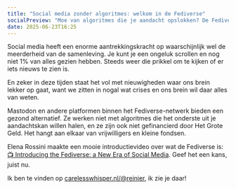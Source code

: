 ```yaml
---
title: "Social media zonder algoritmes: welkom in de Fediverse"
socialPreview: "Moe van algoritmes die je aandacht opslokken? De Fediverse heeft een betere manier." 
date: 2025-06-23T16:25
---
```


Social media heeft een enorme aantrekkingskracht op waarschijnlijk wel de meerderheid van de samenleving. Je kunt je een ongeluk scrollen en nog niet 1% van alles gezien hebben. Steeds weer die prikkel om te kijken of er iets nieuws te zien is.

En zeker in deze tijden staat het vol met nieuwigheden waar ons brein lekker op gaat, want we zitten in nogal wat crises en ons brein wil daar alles van weten.

Mastodon en andere platformen binnen het Fediverse-netwerk bieden een gezond alternatief. Ze werken niet met algoritmes die het onderste uit je aandachtskan willen halen, en ze zijn ook niet gefinancierd door Het Grote Geld. Het hangt aan elkaar van vrijwilligers en kleine fondsen.

Elena Rossini maakte een mooie introductievideo over wat de Fediverse is: [📺 Introducing the Fediverse: a New Era of Social Media](https://news.elenarossini.com/fediverse-video/). Geef het een kans, juist nu.

Ik ben te vinden op [carelesswhisper.nl/@reinier](https://carelesswhisper.nl/@reinier), ik zie je daar!
